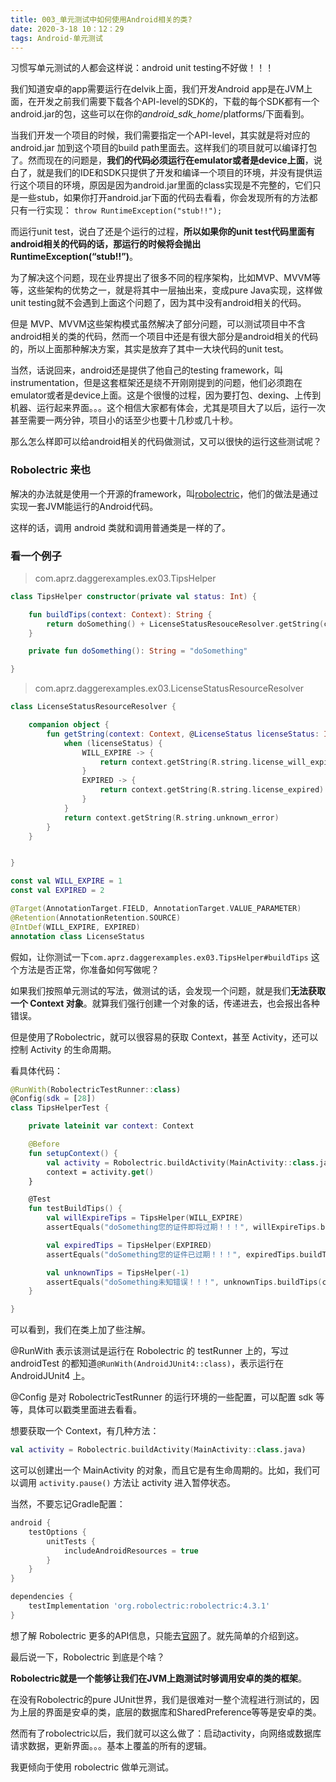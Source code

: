 ```yaml
---
title: 003_单元测试中如何使用Android相关的类?
date: 2020-3-18 10：12：29
tags: Android-单元测试
---
```


习惯写单元测试的人都会这样说：android unit testing不好做！！！

我们知道安卓的app需要运行在delvik上面，我们开发Android app是在JVM上面，在开发之前我们需要下载各个API-level的SDK的，下载的每个SDK都有一个android.jar的包，这些可以在你的*android_sdk_home*/platforms/下面看到。

当我们开发一个项目的时候，我们需要指定一个API-level，其实就是将对应的android.jar 加到这个项目的build path里面去。这样我们的项目就可以编译打包了。然而现在的问题是，**我们的代码必须运行在emulator或者是device上面**，说白了，就是我们的IDE和SDK只提供了开发和编译一个项目的环境，并没有提供运行这个项目的环境，原因是因为android.jar里面的class实现是不完整的，它们只是一些stub，如果你打开android.jar下面的代码去看看，你会发现所有的方法都只有一行实现： 
`throw RuntimeException("stub!!");` 

而运行unit test，说白了还是个运行的过程，**所以如果你的unit test代码里面有android相关的代码的话，那运行的时候将会抛出RuntimeException(“stub!!”)**。

为了解决这个问题，现在业界提出了很多不同的程序架构，比如MVP、MVVM等等，这些架构的优势之一，就是将其中一层抽出来，变成pure Java实现，这样做unit testing就不会遇到上面这个问题了，因为其中没有android相关的代码。 

但是 MVP、MVVM这些架构模式虽然解决了部分问题，可以测试项目中不含android相关的类的代码，然而一个项目中还是有很大部分是android相关的代码的，所以上面那种解决方案，其实是放弃了其中一大块代码的unit test。 

当然，话说回来，android还是提供了他自己的testing framework，叫instrumentation，但是这套框架还是绕不开刚刚提到的问题，他们必须跑在emulator或者是device上面。这是个很慢的过程，因为要打包、dexing、上传到机器、运行起来界面。。。这个相信大家都有体会，尤其是项目大了以后，运行一次甚至需要一两分钟，项目小的话至少也要十几秒或几十秒。

那么怎么样即可以给android相关的代码做测试，又可以很快的运行这些测试呢？

### Robolectric 来也

解决的办法就是使用一个开源的framework，叫[robolectric](http://robolectric.org/)，他们的做法是通过实现一套JVM能运行的Android代码。

这样的话，调用 android 类就和调用普通类是一样的了。

### 看一个例子

> com.aprz.daggerexamples.ex03.TipsHelper

```kotlin
class TipsHelper constructor(private val status: Int) {

    fun buildTips(context: Context): String {
        return doSomething() + LicenseStatusResouceResolver.getString(context, status)
    }

    private fun doSomething(): String = "doSomething"

}
```

>  com.aprz.daggerexamples.ex03.LicenseStatusResourceResolver

```kotlin
class LicenseStatusResourceResolver {

    companion object {
        fun getString(context: Context, @LicenseStatus licenseStatus: Int): String {
            when (licenseStatus) {
                WILL_EXPIRE -> {
                    return context.getString(R.string.license_will_expire)
                }
                EXPIRED -> {
                    return context.getString(R.string.license_expired)
                }
            }
            return context.getString(R.string.unknown_error)
        }
    }


}

const val WILL_EXPIRE = 1
const val EXPIRED = 2

@Target(AnnotationTarget.FIELD, AnnotationTarget.VALUE_PARAMETER)
@Retention(AnnotationRetention.SOURCE)
@IntDef(WILL_EXPIRE, EXPIRED)
annotation class LicenseStatus
```

假如，让你测试一下`com.aprz.daggerexamples.ex03.TipsHelper#buildTips` 这个方法是否正常，你准备如何写做呢？

如果我们按照单元测试的写法，做测试的话，会发现一个问题，就是我们**无法获取一个 Context 对象**。就算我们强行创建一个对象的话，传递进去，也会报出各种错误。

但是使用了Robolectric，就可以很容易的获取 Context，甚至 Activity，还可以控制 Activity 的生命周期。

看具体代码：

```kotlin
@RunWith(RobolectricTestRunner::class)
@Config(sdk = [28])
class TipsHelperTest {

    private lateinit var context: Context

    @Before
    fun setupContext() {
        val activity = Robolectric.buildActivity(MainActivity::class.java)
        context = activity.get()
    }

    @Test
    fun testBuildTips() {
        val willExpireTips = TipsHelper(WILL_EXPIRE)
        assertEquals("doSomething您的证件即将过期！！！", willExpireTips.buildTips(context))

        val expiredTips = TipsHelper(EXPIRED)
        assertEquals("doSomething您的证件已过期！！！", expiredTips.buildTips(context))

        val unknownTips = TipsHelper(-1)
        assertEquals("doSomething未知错误！！！", unknownTips.buildTips(context))
    }

}
```

可以看到，我们在类上加了些注解。

@RunWith 表示该测试是运行在 Robolectric 的 testRunner 上的，写过 androidTest 的都知道`@RunWith(AndroidJUnit4::class)`，表示运行在 AndroidJUnit4 上。

@Config 是对 RobolectricTestRunner 的运行环境的一些配置，可以配置 sdk 等等，具体可以戳类里面进去看看。

想要获取一个 Context，有几种方法：

```kotlin
val activity = Robolectric.buildActivity(MainActivity::class.java)
```

这可以创建出一个 MainActivity 的对象，而且它是有生命周期的。比如，我们可以调用 `activity.pause()` 方法让 activity 进入暂停状态。

当然，不要忘记Gradle配置：

```groovy
android {
    testOptions {
        unitTests {
            includeAndroidResources = true
        }
    }
}

dependencies {
    testImplementation 'org.robolectric:robolectric:4.3.1'
}
```

想了解 Robolectric 更多的API信息，只能去[官网](http://robolectric.org/writing-a-test/)了。就先简单的介绍到这。



最后说一下，Robolectric 到底是个啥？

**Robolectric就是一个能够让我们在JVM上跑测试时够调用安卓的类的框架**。

在没有Robolectric的pure JUnit世界，我们是很难对一整个流程进行测试的，因为上层的界面是安卓的类，底层的数据库和SharedPreference等等是安卓的类。

然而有了robolectric以后，我们就可以这么做了：启动activity，向网络或数据库请求数据，更新界面。。。基本上覆盖的所有的逻辑。

我更倾向于使用 robolectric 做单元测试。





